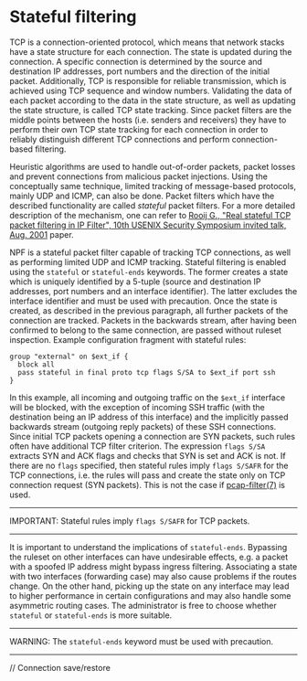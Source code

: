 # Stateful filtering

TCP is a connection-oriented protocol, which means that network stacks
have a state structure for each connection.  The state is updated during
the connection.  A specific connection is determined by the source and
destination IP addresses, port numbers and the direction of the initial packet.
Additionally, TCP is responsible for reliable transmission, which is
achieved using TCP sequence and window numbers.  Validating the data of each
packet according to the data in the state structure, as well as updating
the state structure, is called TCP state tracking.  Since packet filters are
the middle points between the hosts (i.e. senders and receivers) they have
to perform their own TCP state tracking for each connection in order to
reliably distinguish different TCP connections and perform connection-based
filtering.

Heuristic algorithms are used to handle out-of-order packets, packet losses
and prevent connections from malicious packet injections.  Using the
conceptually same technique, limited tracking of message-based protocols,
mainly UDP and ICMP, can also be done.  Packet filters which have the
described functionality are called _stateful_ packet filters.  For a more
detailed description of the mechanism, one can refer to
[Rooij G., "Real stateful TCP packet filtering in IP Filter",
10th USENIX Security Symposium invited talk, Aug. 2001](
http://www.usenix.org/events/sec01/invitedtalks/rooij.pdf) paper.

NPF is a stateful packet filter capable of tracking TCP connections,
as well as performing limited UDP and ICMP tracking.  Stateful filtering is
enabled using the `stateful` or `stateful-ends` keywords.  The former creates
a state which is uniquely identified by a 5-tuple (source and destination IP
addresses, port numbers and an interface identifier).  The latter excludes
the interface identifier and must be used with precaution.  Once the state is
created, as described in the previous paragraph, all further packets of the
connection are tracked.  Packets in the backwards stream, after having been
confirmed to belong to the same connection, are passed without ruleset
inspection.  Example configuration fragment with stateful rules:

```
group "external" on $ext_if {
  block all
  pass stateful in final proto tcp flags S/SA to $ext_if port ssh
}
```

In this example, all incoming and outgoing traffic on the `$ext_if` interface
will be blocked, with the exception of incoming SSH traffic (with the
destination being an IP address of this interface) and the implicitly
passed backwards stream (outgoing reply packets) of these SSH connections.
Since initial TCP packets opening a connection are SYN packets, such rules
often have additional TCP filter criterion.  The expression `flags S/SA`
extracts SYN and ACK flags and checks that SYN is set and ACK is not.
If there are no `flags` specified, then stateful rules imply `flags S/SAFR`
for the TCP connections, i.e. the rules will pass and create the state only
on TCP connection request (SYN packets).  This is not the case if
[pcap-filter(7)](http://man.netbsd.org/cgi-bin/man-cgi?pcap-filter+7+NetBSD-current)
is used.

---
IMPORTANT: Stateful rules imply `flags S/SAFR` for TCP packets.

---

It is important to understand the implications of `stateful-ends`.  Bypassing
the ruleset on other interfaces can have undesirable effects, e.g. a packet
with a spoofed IP address might bypass ingress filtering.  Associating a state
with two interfaces (forwarding case) may also cause problems if the routes
change.  On the other hand, picking up the state on any interface may lead
to higher performance in certain configurations and may also handle some
asymmetric routing cases.  The administrator is free to choose whether
`stateful` or `stateful-ends` is more suitable.

---
WARNING: The `stateful-ends` keyword must be used with precaution.

---

// Connection save/restore
